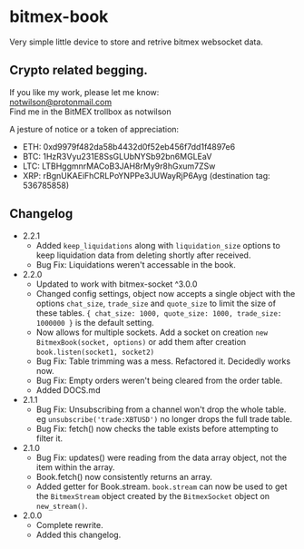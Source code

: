 # bitmex-book
Very simple little device to store and retrive bitmex websocket data.

## Crypto related begging.
If you like my work, please let me know:  
notwilson@protonmail.com  
Find me in the BitMEX trollbox as notwilson

A jesture of notice or a token of appreciation:  
- ETH: 0xd9979f482da58b4432d0f52eb456f7dd1f4897e6  
- BTC: 1HzR3Vyu231E8SsGLUbNYSb92bn6MGLEaV  
- LTC: LTBHggmnrMACoB3JAH8rMy9r8hGxum7ZSw  
- XRP: rBgnUKAEiFhCRLPoYNPPe3JUWayRjP6Ayg (destination tag: 536785858)

## Changelog
- 2.2.1
    - Added `keep_liquidations` along with `liquidation_size` options to keep liquidation data from deleting shortly after received.
    - Bug Fix: Liquidations weren't accessable in the book.
- 2.2.0
    - Updated to work with bitmex-socket ^3.0.0
    - Changed config settings, object now accepts a single object with the options `chat_size`, `trade_size` and `quote_size` to limit the size of these tables. `{ chat_size: 1000, quote_size: 1000, trade_size: 1000000 }` is the default setting.
    - Now allows for multiple sockets. Add a socket on creation `new BitmexBook(socket, options)` or add them after creation `book.listen(socket1, socket2)`
    - Bug Fix: Table trimming was a mess. Refactored it. Decidedly works now.
    - Bug Fix: Empty orders weren't being cleared from the order table.
    - Added DOCS.md 
- 2.1.1
    - Bug Fix: Unsubscribing from a channel won't drop the whole table. eg `unsubscribe('trade:XBTUSD')` no longer drops the full trade table.
    - Bug Fix: fetch() now checks the table exists before attempting to filter it.
- 2.1.0
    - Bug Fix: updates() were reading from the data array object, not the item within the array.
    - Book.fetch() now consistently returns an array.
    - Added getter for Book.stream. `book.stream` can now be used to get the `BitmexStream` object created by the `BitmexSocket` object on `new_stream()`.
- 2.0.0
    - Complete rewrite.
    - Added this changelog.